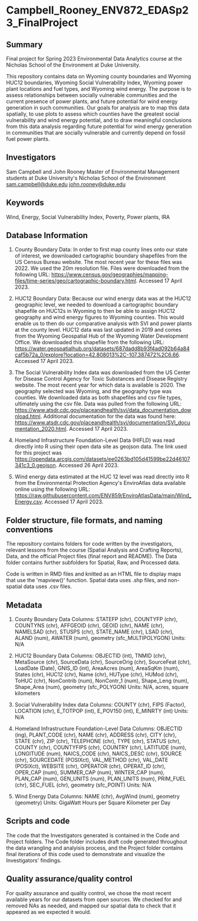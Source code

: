 # Campbell_Rooney_ENV872_EDASp23_FinalProject

## Summary
Final project for Spring 2023 Environmental Data Analytics course at the Nicholas School of the Environment at Duke University. 

This repository contains data on Wyoming county boundaries and Wyoming HUC12 boundaries, Wyoming Social Vulnerability Index, Wyoming power plant locations and fuel types, and Wyoming wind energy. The purpose is to assess relationships between socially vulnerable communities and the current presence of power plants, and future potential for wind energy generation in such communities. Our goals for analysis are to map this data spatially, to use plots to assess which counties have the greatest social vulnerability and wind energy potential, and to draw meaningful conclusions from this data analysis regarding future potential for wind energy generation in communities that are socially vulnerable and currently depend on fossil fuel power plants. 

## Investigators
Sam Campbell and John Rooney
Master of Environmental Management students at Duke University's Nicholas School of the Environment
sam.campbell@duke.edu
john.rooney@duke.edu 

## Keywords
Wind, Energy, Social Vulnerability Index, Poverty, Power plants, IRA

## Database Information
1. County Boundary Data: In order to first map county lines onto our state of interest, we downloaded cartographic boundary shapefiles from the US Census Bureau website. The most recent year for these files was 2022. We used the 20m resolution file. Files were downloaded from the following URL: <https://www.census.gov/geographies/mapping-files/time-series/geo/cartographic-boundary.html>. Accessed 17 April 2023. 

2. HUC12 Boundary Data: Because our wind energy data was at the HUC12 geographic level, we needed to download a cartographic boundary shapefile on HUC12s in Wyoming to then be able to assign HUC12 geography and wind energy figures to Wyoming counties. This would enable us to then do our comparative analysis with SVI and power plants at the county level. HUC12 data was last updated in 2019 and comes from the Wyoming Geospatial Hub of the Wyoming Water Development Office. We downloaded this shapefile from the following URL: <https://water.geospatialhub.org/datasets/687dadd8b93f4ad092b64a84caf5b72a_0/explore?location=42.808013%2C-107.387472%2C6.66>. Accessed 17 April 2023.

3. The Social Vulnerability Index data was downloaded from the US Center for Disease Control Agency for Toxic Substances and Disease Registry website. The most recent year for which data is available is 2020. The geography selected was Wyoming, and the geography type was counties. We downloaded data as both shapefiles and csv file types, ultimately using the csv file. Data was pulled from the following URL: <https://www.atsdr.cdc.gov/placeandhealth/svi/data_documentation_download.html>. Additional documentation for the data was found here: <https://www.atsdr.cdc.gov/placeandhealth/svi/documentation/SVI_documentation_2020.html>. Accessed 17 April 2023.

4. Homeland Infrastructure Foundation-Level Data (HIFLD) was read directly into R using their open data site as geojson data. The link used for this project was <https://opendata.arcgis.com/datasets/ee0263bd105d41599be22d46107341c3_0.geojson>. Accessed 26 April 2023.

5. Wind energy data estimated at the HUC 12 level was read directly into R from the Environmental Protection Agency's EnviroAtlas data available online using the following URL: <https://raw.githubusercontent.com/ENV859/EnviroAtlasData/main/Wind_Energy.csv>. Accessed 17 April 2023.

## Folder structure, file formats, and naming conventions 
The repository contains folders for code written by the investigators, relevant lessons from the course (Spatial Analysis and Crafting Reports), Data, and the official Project files (final report and README). The Data folder contains further subfolders for Spatial, Raw, and Processed data.

Code is written in RMD files and knitted as an HTML file to display maps that use the 'mapview()' function. Spatial data uses .shp files, and non-spatial data uses .csv files. 

## Metadata
1. County Boundary Data
  Columns: STATEFP (chr), COUNTYFP (chr), COUNTYNS (chr), AFFGEOID (chr), GEOID (chr), NAME (chr), NAMELSAD (chr), STUSPS (chr), STATE_NAME (chr), LSAD (chr), ALAND (num), AWATER (num), geometry (sfc_MULTIPOLYGON)
  Units: N/A

2. HUC12 Boundary Data
  Columns: OBJECTID (int), TNMID (chr), MetaSource (chr), SourceData (chr), SourceOrig (chr), SourceFeat (chr), LoadDate (Date), GNIS_ID (int), AreaAcres (num), AreaSqKm (num), States (chr), HUC12 (chr), Name (chr), HUType (chr), HUMod (chr), ToHUC (chr), NonContrib (num), NonContr_1 (num), Shape_Leng (num), Shape_Area (num), geometry (sfc_POLYGON)
  Units: N/A, acres, square kilometers

3. Social Vulnerability Index data
  Columns: COUNTY (chr), FIPS (Factor), LOCATION (chr), E_TOTPOP (int), E_POV150 (int), E_MINRTY (int)
  Units: N/A

4. Homeland Infrastructure Foundation-Level Data
  Columns: OBJECTID (ing), PLANT_CODE (chr), NAME (chr), ADDRESS (chr), CITY (chr), STATE (chr), ZIP (chr), TELEPHONE (chr), TYPE (chr), STATUS (chr), COUNTY (chr), COUNTYFIPS (chr), COUNTRY (chr), LATITUDE (num), LONGITUDE (num), NAICS_CODE (chr), NAICS_DESC (chr), SOURCE (chr), SOURCEDATE (POSIXct), VAL_METHOD (chr), VAL_DATE (POSIXct), WEBSITE (chr), OPERATOR (chr), OPERAT_ID (chr), OPER_CAP (num), SUMMER_CAP (num), WINTER_CAP (num), PLAN_CAP (num), GEN_UNITS (num), PLAN_UNITS (num), PRIM_FUEL (chr), SEC_FUEL (chr), geometry (sfc_POINT)
  Units: N/A

5. Wind Energy Data
  Columns: NAME (chr), AvgWind (num), geometry (geometry)
  Units: GigaWatt Hours per Square Kilometer per Day

## Scripts and code
The code that the Investigators generated is contained in the Code and Project folders. The Code folder includes draft code generated throughout the data wrangling and analyisis process, and the Project folder contains final iterations of this code used to demonstrate and visualize the Investigators' findings. 

## Quality assurance/quality control
For quality assurance and quality control, we chose the most recent available years for our datasets from open sources. We checked for and removed NAs as needed, and mapped our spatial data to check that it appeared as we expected it would. 
